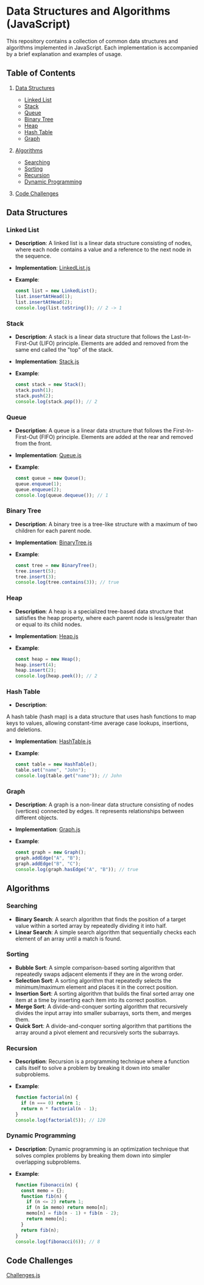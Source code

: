 # Data Structures and Algorithms (JavaScript)


This repository contains a collection of common data structures and algorithms implemented in JavaScript. Each implementation is accompanied by a brief explanation and examples of usage.

## Table of Contents

1. [Data Structures](#data-structures)
    - [Linked List](#linked-list)
    - [Stack](#stack)
    - [Queue](#queue)
    - [Binary Tree](#binary-tree)
    - [Heap](#heap)
    - [Hash Table](#hash-table)
    - [Graph](#graph)

2. [Algorithms](#algorithms)
    - [Searching](#searching)
    - [Sorting](#sorting)
    - [Recursion](#recursion)
    - [Dynamic Programming](#dynamic-programming)

3. [Code Challenges](#code-challenges)

## Data Structures

### Linked List

- **Description**: A linked list is a linear data structure consisting of nodes, where each node contains a value and a reference to the next node in the sequence.
- **Implementation**: [LinkedList.js](linked-list.js)
- **Example**:

  ```javascript
  const list = new LinkedList();
  list.insertAtHead(1);
  list.insertAtHead(2);
  console.log(list.toString()); // 2 -> 1
  ```

### Stack

- **Description**: A stack is a linear data structure that follows the Last-In-First-Out (LIFO) principle. Elements are added and removed from the same end called the "top" of the stack.
- **Implementation**: [Stack.js](stack-and-queue.js)
- **Example**:

  ```javascript
  const stack = new Stack();
  stack.push(1);
  stack.push(2);
  console.log(stack.pop()); // 2
  ```

### Queue

- **Description**: A queue is a linear data structure that follows the First-In-First-Out (FIFO) principle. Elements are added at the rear and removed from the front.
- **Implementation**: [Queue.js](stack-and-queue.js)
- **Example**:

  ```javascript
  const queue = new Queue();
  queue.enqueue(1);
  queue.enqueue(2);
  console.log(queue.dequeue()); // 1
  ```

### Binary Tree

- **Description**: A binary tree is a tree-like structure with a maximum of two children for each parent node.
- **Implementation**: [BinaryTree.js](data-structures/binary-tree.js)
- **Example**:

  ```javascript
  const tree = new BinaryTree();
  tree.insert(5);
  tree.insert(3);
  console.log(tree.contains(3)); // true
  ```

### Heap

- **Description**: A heap is a specialized tree-based data structure that satisfies the heap property, where each parent node is less/greater than or equal to its child nodes.
- **Implementation**: [Heap.js](data-structures/heap.js)
- **Example**:

  ```javascript
  const heap = new Heap();
  heap.insert(4);
  heap.insert(2);
  console.log(heap.peek()); // 2
  ```

### Hash Table

- **Description**:

 A hash table (hash map) is a data structure that uses hash functions to map keys to values, allowing constant-time average case lookups, insertions, and deletions.

- **Implementation**: [HashTable.js](data-structures/hash-table.js)
- **Example**:

  ```javascript
  const table = new HashTable();
  table.set("name", "John");
  console.log(table.get("name")); // John
  ```

### Graph

- **Description**: A graph is a non-linear data structure consisting of nodes (vertices) connected by edges. It represents relationships between different objects.
- **Implementation**: [Graph.js](data-structures/graph.js)
- **Example**:

  ```javascript
  const graph = new Graph();
  graph.addEdge("A", "B");
  graph.addEdge("B", "C");
  console.log(graph.hasEdge("A", "B")); // true
  ```

## Algorithms

### Searching

- **Binary Search**: A search algorithm that finds the position of a target value within a sorted array by repeatedly dividing it into half.
- **Linear Search**: A simple search algorithm that sequentially checks each element of an array until a match is found.

### Sorting

- **Bubble Sort**: A simple comparison-based sorting algorithm that repeatedly swaps adjacent elements if they are in the wrong order.
- **Selection Sort**: A sorting algorithm that repeatedly selects the minimum/maximum element and places it in the correct position.
- **Insertion Sort**: A sorting algorithm that builds the final sorted array one item at a time by inserting each item into its correct position.
- **Merge Sort**: A divide-and-conquer sorting algorithm that recursively divides the input array into smaller subarrays, sorts them, and merges them.
- **Quick Sort**: A divide-and-conquer sorting algorithm that partitions the array around a pivot element and recursively sorts the subarrays.

### Recursion

- **Description**: Recursion is a programming technique where a function calls itself to solve a problem by breaking it down into smaller subproblems.
- **Example**:

  ```javascript
  function factorial(n) {
    if (n === 0) return 1;
    return n * factorial(n - 1);
  }
  console.log(factorial(5)); // 120
  ```

### Dynamic Programming

- **Description**: Dynamic programming is an optimization technique that solves complex problems by breaking them down into simpler overlapping subproblems.
- **Example**:

  ```javascript
  function fibonacci(n) {
    const memo = {};
    function fib(n) {
      if (n <= 2) return 1;
      if (n in memo) return memo[n];
      memo[n] = fib(n - 1) + fib(n - 2);
      return memo[n];
    }
    return fib(n);
  }
  console.log(fibonacci(6)); // 8
  ```

## Code Challenges

[Challenges.js](challenges.js)